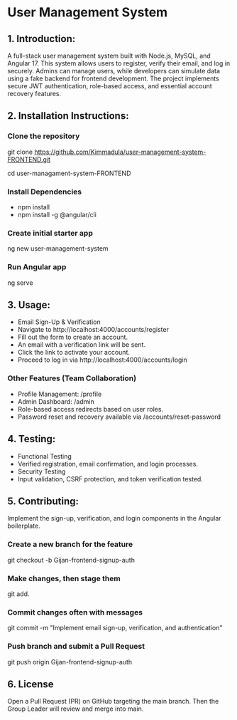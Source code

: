# User Management System

## 1. Introduction:
A full-stack user management system built with Node.js, MySQL, and Angular 17. This system allows users to register, verify their email, and log in securely. Admins can manage users, while developers can simulate data using a fake backend for frontend development. The project implements secure JWT authentication, role-based access, and essential account recovery features.

## 2. Installation Instructions:
### Clone the repository
git clone https://github.com/Kimmadula/user-management-system-FRONTEND.git

cd user-managament-system-FRONTEND

### Install Dependencies
- npm install
- npm install -g @angular/cli

### Create initial starter app
ng new user-management-system

### Run Angular app
ng serve

## 3. Usage:
- Email Sign-Up & Verification
- Navigate to http://localhost:4000/accounts/register
- Fill out the form to create an account.
- An email with a verification link will be sent.
- Click the link to activate your account.
- Proceed to log in via http://localhost:4000/accounts/login

### Other Features (Team Collaboration)
- Profile Management: /profile
- Admin Dashboard: /admin
- Role-based access redirects based on user roles.
- Password reset and recovery available via /accounts/reset-password

## 4. Testing: 
- Functional Testing
- Verified registration, email confirmation, and login processes.
- Security Testing
- Input validation, CSRF protection, and token verification tested.

## 5. Contributing:
Implement the sign-up, verification, and login components in the Angular boilerplate.

### Create a new branch for the feature
git checkout -b Gijan-frontend-signup-auth

### Make changes, then stage them
git add. 

### Commit changes often with  messages
git commit -m "Implement email sign-up, verification, and authentication"

### Push branch and submit a Pull Request
git push origin Gijan-frontend-signup-auth

## 6. License

Open a Pull Request (PR) on GitHub targeting the main branch.
Then the Group Leader will review and merge into main.

